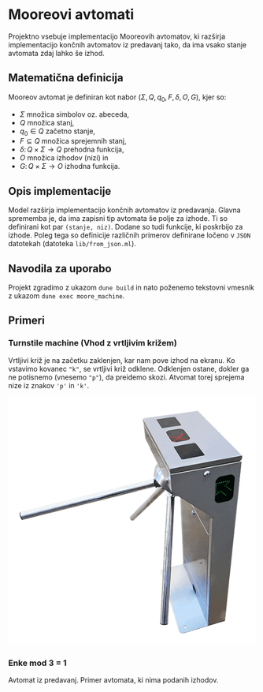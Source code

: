# Mooreovi avtomati

Projektno vsebuje implementacijo Mooreovih avtomatov, ki razširja implementacijo končnih avtomatov iz predavanj tako, da ima vsako stanje avtomata zdaj lahko še izhod.

## Matematična definicija

Mooreov avtomat je definiran kot nabor $(\Sigma, Q, q_0, F, \delta, O, G)$, kjer so:

- $\Sigma$ množica simbolov oz. abeceda,
- $Q$ množica stanj,
- $q_0 \in Q$ začetno stanje,
- $F \subseteq Q$ množica sprejemnih stanj,
- $\delta \colon Q \times \Sigma \to Q$ prehodna funkcija,
- $O$ množica izhodov (nizi) in
- $G \colon Q \times \Sigma \to O$ izhodna funkcija.

## Opis implementacije

Model razširja implementacijo končnih avtomatov iz predavanja.
Glavna sprememba je, da ima zapisni tip avtomata še polje za izhode. Ti so definirani kot par `(stanje, niz)`. Dodane so tudi funkcije, ki poskrbijo za izhode. Poleg tega so definicije različnih primerov definirane ločeno v `JSON` datotekah (datoteka `lib/from_json.ml`).

## Navodila za uporabo

Projekt zgradimo z ukazom `dune build` in nato poženemo tekstovni vmesnik z ukazom `dune exec moore_machine`.

## Primeri

### Turnstile machine (Vhod z vrtljivim križem)

Vrtljivi križ je na začetku zaklenjen, kar nam pove izhod na ekranu. Ko vstavimo kovanec `"k"`, se vrtljivi križ odklene. Odklenjen ostane, dokler ga ne potisnemo (vnesemo `"p"`), da preidemo skozi. Atvomat torej sprejema nize iz znakov `'p'` in `'k'`.

![Turnstile machine](turnstile.png)

### Enke mod 3 = 1

Avtomat iz predavanj. Primer avtomata, ki nima podanih izhodov.
